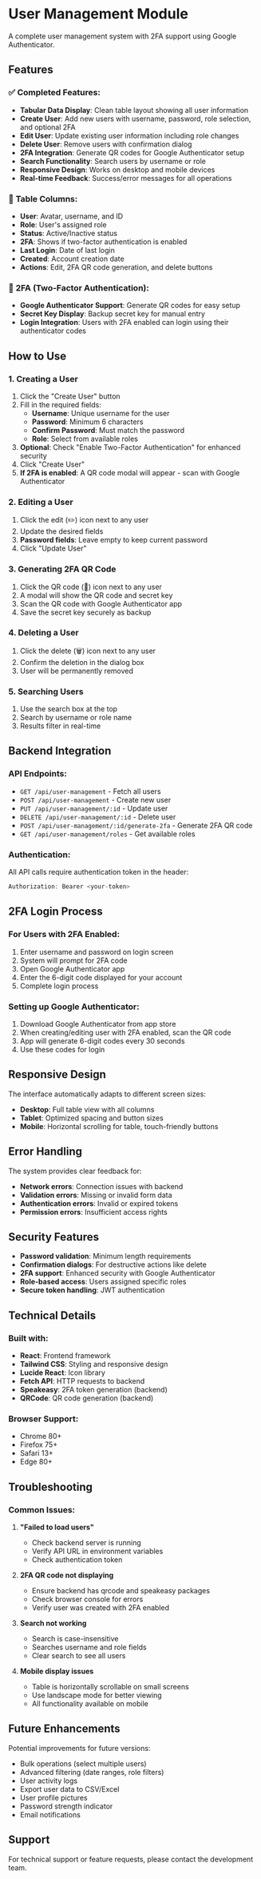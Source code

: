 # User Management Module

A complete user management system with 2FA support using Google Authenticator.

## Features

### ✅ **Completed Features:**
- **Tabular Data Display**: Clean table layout showing all user information
- **Create User**: Add new users with username, password, role selection, and optional 2FA
- **Edit User**: Update existing user information including role changes
- **Delete User**: Remove users with confirmation dialog
- **2FA Integration**: Generate QR codes for Google Authenticator setup
- **Search Functionality**: Search users by username or role
- **Responsive Design**: Works on desktop and mobile devices
- **Real-time Feedback**: Success/error messages for all operations

### 🎯 **Table Columns:**
- **User**: Avatar, username, and ID
- **Role**: User's assigned role
- **Status**: Active/Inactive status
- **2FA**: Shows if two-factor authentication is enabled
- **Last Login**: Date of last login
- **Created**: Account creation date
- **Actions**: Edit, 2FA QR code generation, and delete buttons

### 🔐 **2FA (Two-Factor Authentication):**
- **Google Authenticator Support**: Generate QR codes for easy setup
- **Secret Key Display**: Backup secret key for manual entry
- **Login Integration**: Users with 2FA enabled can login using their authenticator codes

## How to Use

### 1. **Creating a User**
1. Click the "Create User" button
2. Fill in the required fields:
   - **Username**: Unique username for the user
   - **Password**: Minimum 6 characters
   - **Confirm Password**: Must match the password
   - **Role**: Select from available roles
3. **Optional**: Check "Enable Two-Factor Authentication" for enhanced security
4. Click "Create User"
5. **If 2FA is enabled**: A QR code modal will appear - scan with Google Authenticator

### 2. **Editing a User**
1. Click the edit (✏️) icon next to any user
2. Update the desired fields
3. **Password fields**: Leave empty to keep current password
4. Click "Update User"

### 3. **Generating 2FA QR Code**
1. Click the QR code (🔳) icon next to any user
2. A modal will show the QR code and secret key
3. Scan the QR code with Google Authenticator app
4. Save the secret key securely as backup

### 4. **Deleting a User**
1. Click the delete (🗑️) icon next to any user
2. Confirm the deletion in the dialog box
3. User will be permanently removed

### 5. **Searching Users**
1. Use the search box at the top
2. Search by username or role name
3. Results filter in real-time

## Backend Integration

### **API Endpoints:**
- `GET /api/user-management` - Fetch all users
- `POST /api/user-management` - Create new user
- `PUT /api/user-management/:id` - Update user
- `DELETE /api/user-management/:id` - Delete user
- `POST /api/user-management/:id/generate-2fa` - Generate 2FA QR code
- `GET /api/user-management/roles` - Get available roles

### **Authentication:**
All API calls require authentication token in the header:
```javascript
Authorization: Bearer <your-token>
```

## 2FA Login Process

### **For Users with 2FA Enabled:**
1. Enter username and password on login screen
2. System will prompt for 2FA code
3. Open Google Authenticator app
4. Enter the 6-digit code displayed for your account
5. Complete login process

### **Setting up Google Authenticator:**
1. Download Google Authenticator from app store
2. When creating/editing user with 2FA enabled, scan the QR code
3. App will generate 6-digit codes every 30 seconds
4. Use these codes for login

## Responsive Design

The interface automatically adapts to different screen sizes:
- **Desktop**: Full table view with all columns
- **Tablet**: Optimized spacing and button sizes
- **Mobile**: Horizontal scrolling for table, touch-friendly buttons

## Error Handling

The system provides clear feedback for:
- **Network errors**: Connection issues with backend
- **Validation errors**: Missing or invalid form data
- **Authentication errors**: Invalid or expired tokens
- **Permission errors**: Insufficient access rights

## Security Features

- **Password validation**: Minimum length requirements
- **Confirmation dialogs**: For destructive actions like delete
- **2FA support**: Enhanced security with Google Authenticator
- **Role-based access**: Users assigned specific roles
- **Secure token handling**: JWT authentication

## Technical Details

### **Built with:**
- **React**: Frontend framework
- **Tailwind CSS**: Styling and responsive design
- **Lucide React**: Icon library
- **Fetch API**: HTTP requests to backend
- **Speakeasy**: 2FA token generation (backend)
- **QRCode**: QR code generation (backend)

### **Browser Support:**
- Chrome 80+
- Firefox 75+
- Safari 13+
- Edge 80+

## Troubleshooting

### **Common Issues:**

1. **"Failed to load users"**
   - Check backend server is running
   - Verify API URL in environment variables
   - Check authentication token

2. **2FA QR code not displaying**
   - Ensure backend has qrcode and speakeasy packages
   - Check browser console for errors
   - Verify user was created with 2FA enabled

3. **Search not working**
   - Search is case-insensitive
   - Searches username and role fields
   - Clear search to see all users

4. **Mobile display issues**
   - Table is horizontally scrollable on small screens
   - Use landscape mode for better viewing
   - All functionality available on mobile

## Future Enhancements

Potential improvements for future versions:
- Bulk operations (select multiple users)
- Advanced filtering (date ranges, role filters)
- User activity logs
- Export user data to CSV/Excel
- User profile pictures
- Password strength indicator
- Email notifications

## Support

For technical support or feature requests, please contact the development team.

